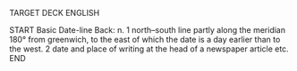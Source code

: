 TARGET DECK
ENGLISH

START
Basic
Date-line
Back: n. 1 north–south line partly along the meridian 180° from greenwich, to the east of which the date is a day earlier than to the west. 2 date and place of writing at the head of a newspaper article etc.
END

